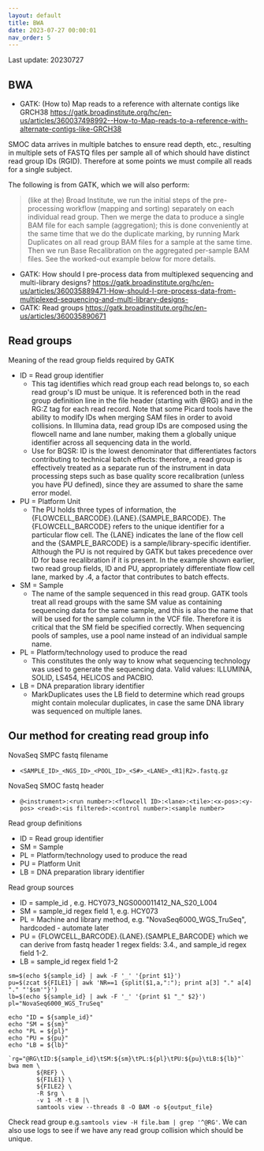 ```yaml
---
layout: default
title: BWA
date: 2023-07-27 00:00:01
nav_order: 5
---
```


Last update: 20230727
## BWA

* GATK: (How to) Map reads to a reference with alternate contigs like GRCH38 <https://gatk.broadinstitute.org/hc/en-us/articles/360037498992--How-to-Map-reads-to-a-reference-with-alternate-contigs-like-GRCH38>

SMOC data arrives in multiple batches to ensure read depth, etc.,
resulting in multiple sets of FASTQ files per sample all of which should have distinct read group IDs (RGID).
Therefore at some points we must compile all reads for a single subject.

The following is from GATK, which we will also perform:
> (like at the) Broad Institute, we run the initial steps of the pre-processing workflow (mapping and sorting) separately on each individual read group. Then we merge the data to produce a single BAM file for each sample (aggregation); this is done conveniently at the same time that we do the duplicate marking, by running Mark Duplicates on all read group BAM files for a sample at the same time. Then we run Base Recalibration on the aggregated per-sample BAM files. See the worked-out example below for more details.

* GATK: How should I pre-process data from multiplexed sequencing and multi-library designs? <https://gatk.broadinstitute.org/hc/en-us/articles/360035889471-How-should-I-pre-process-data-from-multiplexed-sequencing-and-multi-library-designs->
* GATK: Read groups <https://gatk.broadinstitute.org/hc/en-us/articles/360035890671>


## Read groups

Meaning of the read group fields required by GATK

* ID = Read group identifier 
	* This tag identifies which read group each read belongs to, so each read group's ID must be unique. It is referenced both in the read group definition line in the file header (starting with @RG) and in the RG:Z tag for each read record. Note that some Picard tools have the ability to modify IDs when merging SAM files in order to avoid collisions. In Illumina data, read group IDs are composed using the flowcell name and lane number, making them a globally unique identifier across all sequencing data in the world. 
	* Use for BQSR: ID is the lowest denominator that differentiates factors contributing to technical batch effects: therefore, a read group is effectively treated as a separate run of the instrument in data processing steps such as base quality score recalibration (unless you have PU defined), since they are assumed to share the same error model.
* PU = Platform Unit 
	* The PU holds three types of information, the {FLOWCELL_BARCODE}.{LANE}.{SAMPLE_BARCODE}. The {FLOWCELL_BARCODE} refers to the unique identifier for a particular flow cell. The {LANE} indicates the lane of the flow cell and the {SAMPLE_BARCODE} is a sample/library-specific identifier. Although the PU is not required by GATK but takes precedence over ID for base recalibration if it is present. In the example shown earlier, two read group fields, ID and PU, appropriately differentiate flow cell lane, marked by .4, a factor that contributes to batch effects.
* SM = Sample 
	* The name of the sample sequenced in this read group. GATK tools treat all read groups with the same SM value as containing sequencing data for the same sample, and this is also the name that will be used for the sample column in the VCF file. Therefore it is critical that the SM field be specified correctly. When sequencing pools of samples, use a pool name instead of an individual sample name.
* PL = Platform/technology used to produce the read 
	* This constitutes the only way to know what sequencing technology was used to generate the sequencing data. Valid values: ILLUMINA, SOLID, LS454, HELICOS and PACBIO.
* LB = DNA preparation library identifier 
	* MarkDuplicates uses the LB field to determine which read groups might contain molecular duplicates, in case the same DNA library was sequenced on multiple lanes.


## Our method for creating read group info

NovaSeq SMPC fastq filename
* `<SAMPLE_ID>_<NGS_ID>_<POOL_ID>_<S#>_<LANE>_<R1|R2>.fastq.gz`

NovaSeq SMOC fastq header
* `@<instrument>:<run number>:<flowcell ID>:<lane>:<tile>:<x-pos>:<y-pos> <read>:<is filtered>:<control number>:<sample number>`

Read group definitions
* ID = Read group identifier
* SM = Sample
* PL = Platform/technology used to produce the read
* PU = Platform Unit
* LB = DNA preparation library identifier

Read group sources
* ID = sample_id , e.g. HCY073_NGS000011412_NA_S20_L004
* SM = sample_id regex field 1, e.g. HCY073
* PL = Machine and library method, e.g. "NovaSeq6000_WGS_TruSeq", hardcoded - automate later
* PU = {FLOWCELL_BARCODE}.{LANE}.{SAMPLE_BARCODE} which we can derive from fastq header 1 regex fields: 3.4., and sample_id regex field 1-2.
* LB = sample_id regex field 1-2

```
sm=$(echo ${sample_id} | awk -F '_' '{print $1}')
pu=$(zcat ${FILE1} | awk 'NR==1 {split($1,a,":"); print a[3] "." a[4] "." "'$sm'"}')
lb=$(echo ${sample_id} | awk -F '_' '{print $1 "_" $2}')
pl="NovaSeq6000_WGS_TruSeq"

echo "ID = ${sample_id}"
echo "SM = ${sm}"
echo "PL = ${pl}"
echo "PU = ${pu}"
echo "LB = ${lb}"

`rg="@RG\tID:${sample_id}\tSM:${sm}\tPL:${pl}\tPU:${pu}\tLB:${lb}"`
bwa mem \
        ${REF} \
        ${FILE1} \
        ${FILE2} \
        -R $rg \
        -v 1 -M -t 8 |\
        samtools view --threads 8 -O BAM -o ${output_file}
```

Check read group e.g.`samtools view -H file.bam | grep '^@RG'`.
We can also use logs to see if we have any read group collision which should be unique.

